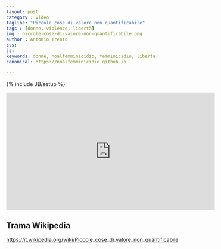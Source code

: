 ```yaml
---
layout: post
category : video
tagline: "Piccole cose di valore non quantificabile"
tags : [donne, violenze, libertà]
img : piccole-cose-di-valore-non-quantificabile.png
author : Antonio Trento
css: 
js: 
keywords: donne, noalfemminicidio, femminicidio, liberta
canonical: https://noalfemminicidio.github.io

---
```

{% include JB/setup %}

<iframe width="560" height="315" src="https://www.youtube.com/embed/Po16lsLfpMk" frameborder="0" allowfullscreen></iframe>

## Trama Wikipedia
https://it.wikipedia.org/wiki/Piccole_cose_di_valore_non_quantificabile
